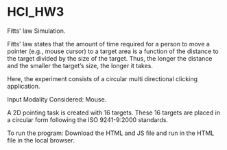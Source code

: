 # HCI_HW3
Fitts' law Simulation.

Fitts' law states that the amount of time required for a person to move a pointer (e.g., mouse cursor) to a target area is a function of the distance to the target divided by the size of the target. Thus, the longer the distance and the smaller the target’s size, the longer it takes.

Here, the experiment consists of a circular multi directional clicking application.

Input Modality Considered: Mouse.

A 2D pointing task is created with 16 targets. These 16 targets are placed in a circular form following the ISO 9241-9:2000 standards.

To run the program: Download the HTML and JS file and run in the HTML file in the local browser.
